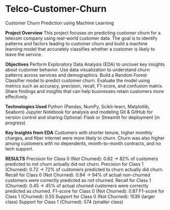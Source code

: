 # Telco-Customer-Churn
Customer Churn Prediction using Machine Learning

**Project Overview**
This project focuses on predicting customer churn for a telecom company using real-world customer data. The goal is to identify patterns and factors leading to customer churn and build a machine learning model that accurately classifies whether a customer is likely to leave the service.

**Objectives**
Perform Exploratory Data Analysis (EDA) to uncover key insights about customer behavior.
Use data visualization to understand churn patterns across services and demographics.
Build a Random Forest Classifier model to predict customer churn.
Evaluate the model using metrics such as accuracy, precision, recall, F1-score, and confusion matrix.
Share findings and insights that can help businesses retain customers more effectively.

**Technologies Used**
Python (Pandas, NumPy, Scikit-learn, Matplotlib, Seaborn)
Jupyter Notebook for analysis and modeling
Git & GitHub for version control and sharing
Optional: Flask or Streamlit for deployment (in progress)

**Key Insights from EDA**
Customers with shorter tenure, higher monthly charges, and fiber internet were more likely to churn.
Churn was also higher among customers with no dependents, month-to-month contracts, and no tech support.

**RESULTS**
Precision for Class 0 (Not Churned): 0.82 → 82% of customers predicted to not churn actually did not churn.
Precision for Class 1 (Churned): 0.72 → 72% of customers predicted to churn actually did churn.
Recall for Class 0 (Not Churned): 0.94 → 94% of actual non-churned customers were correctly predicted as not churned.
Recall for Class 1 (Churned): 0.45 → 45% of actual churned customers were correctly predicted as churned. 
F1-score for Class 0 (Not Churned): 0.87
F1-score for Class 1 (Churned): 0.55
Support for Class 0 (Not Churned): 1539 (larger class)
Support for Class 1 (Churned): 574 (smaller class)
